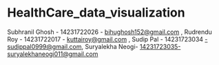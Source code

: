# HealthCare_data_visualization
Subhranil Ghosh - 14231722026 - bihughosh152@gmail.com  , Rudrendu Roy - 14231722017 - kuttairoy@gmail.com ,  Sudip Pal - 14231723034 -sudippal0999@gmail.com, Suryalekha Neogi- 14231723035-suryalekhaneogi011@gmail.com                                                         
